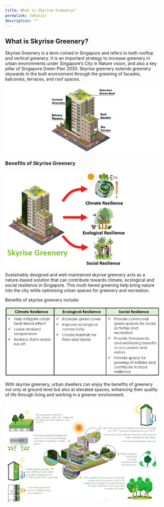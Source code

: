 ```yaml
---
title: What is Skyrise Greenery?
permalink: /whatis/
description: ""
---
```

## **What is Skyrise Greenery?**
Skyrise Greenery is a term coined in Singapore and refers to both rooftop and
vertical greenery. It is an important strategy to increase greenery in urban environments under Singapore’s City in Nature vision, and also a key pillar of Singapore Green Plan 2030. Skyrise greenery extends greenery skywards in the built environment through the greening of facades, balconies, terraces, and roof spaces.

![](/images/Graphics/skyrise%20greenery%20-%20whatis300.png)

### **Benefits of Skyrise Greenery**

<img style="width:400px" src="/images/Graphics/sgclimateecologicalsocialresilience.png">

Sustainably designed and well-maintained skyrise greenery acts as a nature-based solution that can contribute towards climate, ecological and social resilience in Singapore. This multi-tiered greening help bring nature into the city while optimising urban spaces for greenery and recreation. 

Benefits of skyrise greenery include:

<img style="width:800px" src="/images/Graphics/sgbenefits.PNG">

With skyrise greenery, urban dwellers can enjoy the benefits of greenery not only at ground level but also at elevated spaces, enhancing their quality of life through living and working in a greener environment.

![](/images/Graphics/climateecologicalsocialresilience.png)